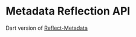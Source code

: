 # Metadata Reflection API
Dart version of [Reflect-Metadata](https://github.com/rbuckton/reflect-metadata)
